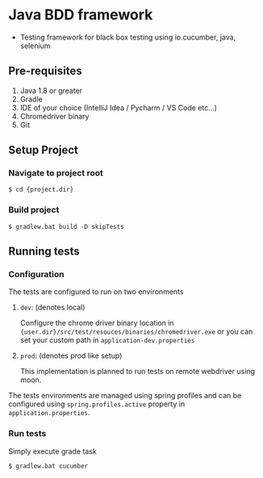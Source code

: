# Java BDD framework

* Testing framework for black box testing using io.cucumber, java, selenium

## Pre-requisites

1. Java 1.8 or greater
2. Gradle
3. IDE of your choice (IntelliJ Idea / Pycharm / VS Code etc...)
4. Chromedriver binary
5. Git

## Setup Project

### Navigate to project root

    $ cd {project.dir}

### Build project

    $ gradlew.bat build -D skipTests

## Running tests

### Configuration

The tests are configured to run on two environments

1. `dev`:  (denotes local)

   Configure the chrome driver binary location in `{user.dir}/src/test/resouces/binaries/chromedriver.exe`
   or you can set your custom path in `application-dev.properties`

2. `prod`: (denotes prod like setup)

   This implementation is planned to run tests on remote webdriver using moon.

The tests environments are managed using spring profiles and can be configured using
`spring.profiles.active` property in `application.properties`.

### Run tests

Simply execute grade task

    $ gradlew.bat cucumber
